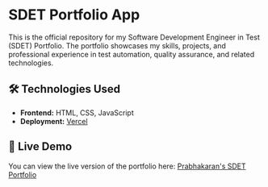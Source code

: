 # SDET Portfolio App

This is the official repository for my Software Development Engineer in Test (SDET) Portfolio. The portfolio showcases my skills, projects, and professional experience in test automation, quality assurance, and related technologies.

## 🛠️ Technologies Used

- **Frontend:** HTML, CSS, JavaScript
- **Deployment:** [Vercel](https://vercel.com/)

## 🚀 Live Demo

You can view the live version of the portfolio here: [Prabhakaran's SDET Portfolio](https://prabhakaran-sdet-portfolio.vercel.app/)
